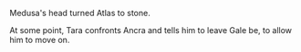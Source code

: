 Medusa's head turned Atlas to stone.  
  
At some point, Tara confronts Ancra and tells him to leave Gale be, to allow him to move on.